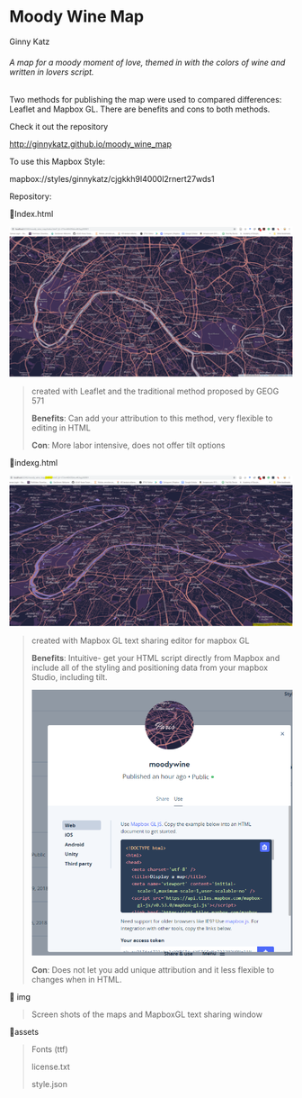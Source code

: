 # Moody Wine Map

Ginny Katz



###### *A map for a moody moment of love, themed in with the colors of wine and written in lovers script.* 



Two methods for publishing the map were used to compared differences: Leaflet and Mapbox GL. There are benefits and cons to both methods. 



Check it out the repository

http://ginnykatz.github.io/moody_wine_map



To use this Mapbox Style:

 mapbox://styles/ginnykatz/cjgkkh9l4000l2rnert27wds1





Repository:

📁Index.html 

![index_map_shot](img\index_map_shot.PNG)





> created with Leaflet and the traditional method proposed by GEOG 571
>
> **Benefits**: Can add your attribution to this method, very flexible to editing in HTML
>
> **Con**: More labor intensive, does not offer tilt options



📁indexg.html



![indexg_map_shot](img\indexg_map_shot.PNG)

> created with Mapbox GL text sharing editor for mapbox GL
>
> **Benefits**: Intuitive- get your HTML script directly from Mapbox and include all of the styling and positioning data from your mapbox Studio, including tilt. 
>
> ![img/index_map_shot](img\mapboxgl_index_helper.PNG)
>
> **Con**: Does not let you add unique attribution and it less flexible to changes when in HTML. 



📁 img

> Screen shots of the maps and MapboxGL text sharing window



📁assets

> Fonts (ttf)
>
> license.txt 
>
> style.json



